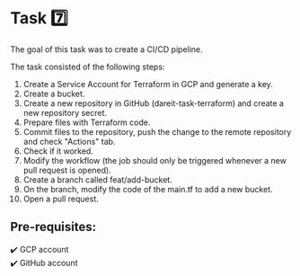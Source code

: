 # Task 7️⃣

The goal of this task was to create a CI/CD pipeline.

The task consisted of the following steps:
1. Create a Service Account for Terraform in GCP and generate a key.
2. Create a bucket.
3. Create a new repository in GitHub (dareit-task-terraform) and create a new repository secret.
4. Prepare files with Terraform code.
5. Commit files to the repository, push the change to the remote repository and check "Actions" tab.
6. Check if it worked.
7. Modify the workflow (the job should only be triggered whenever a new pull request is opened).
8. Create a branch called feat/add-bucket.
9. On the branch, modify the code of the main.tf to add a new bucket.
10. Open a pull request.

## Pre-requisites:
 
:heavy_check_mark: GCP account</br>
:heavy_check_mark: GitHub account
